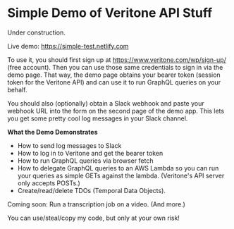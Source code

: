 # Simple Demo of Veritone API Stuff

Under construction.

Live demo: https://simple-test.netlify.com

To use it, you should first sign up at https://www.veritone.com/wp/sign-up/ (free account). Then you can use those same credentials to sign in via the demo page. That way, the demo page obtains your bearer token (session token for the Veritone API) and can use it to run GraphQL queries on your behalf.

You should also (optionally) obtain a Slack webhook and paste your webhook URL into the form on the second page of the demo app. This lets you get some pretty cool log messages in your Slack channel.

**What the Demo Demonstrates**

- How to send log messages to Slack
- How to log in to Veritone and get the bearer token
- How to run GraphQL queries via browser fetch
- How to delegate GraphQL queries to an AWS Lambda so you can run your queries as simple GETs against the lambda. (Veritone's API server only accepts POSTs.)
- Create/read/delete TDOs (Temporal Data Objects).

Coming soon: Run a transcription job on a video. (And more.)

You can use/steal/copy my code, but only at your own risk!

